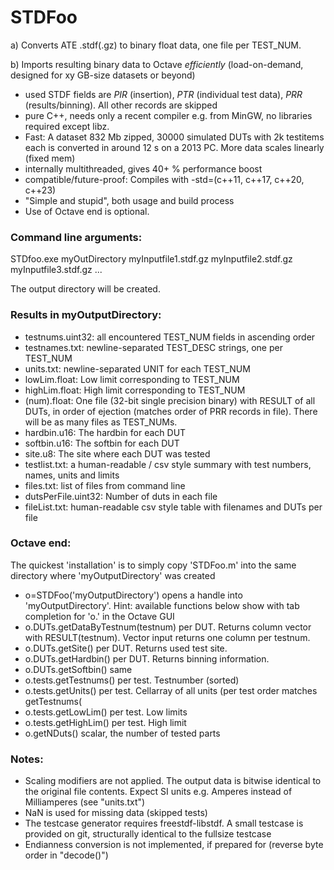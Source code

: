 # STDFoo
a) Converts ATE .stdf(.gz) to binary float data, one file per TEST_NUM.

b) Imports resulting binary data to Octave _efficiently_ (load-on-demand, designed for xy GB-size datasets or beyond)

* used STDF fields are *PIR* (insertion), *PTR* (individual test data), *PRR* (results/binning). All other records are skipped
* pure C++, needs only a recent compiler e.g. from MinGW, no libraries required except libz. 
* Fast: A dataset 832 Mb zipped, 30000 simulated DUTs with 2k testitems each is converted in around 12 s on a 2013 PC. More data scales linearly (fixed mem)
* internally multithreaded, gives 40+ % performance boost
* compatible/future-proof: Compiles with -std=(c++11, c++17, c++20, c++23)
* "Simple and stupid", both usage and build process
* Use of Octave end is optional.

### Command line arguments: 
STDfoo.exe myOutDirectory myInputfile1.stdf.gz myInputfile2.stdf.gz myInputfile3.stdf.gz ...
	
The output directory will be created.

### Results in myOutputDirectory:
* testnums.uint32: all encountered TEST_NUM fields in ascending order
* testnames.txt: newline-separated TEST_DESC strings, one per TEST_NUM
* units.txt: newline-separated UNIT for each TEST_NUM
* lowLim.float: Low limit corresponding to TEST_NUM 
* highLim.float: High limit corresponding to TEST_NUM
* (num).float: One file (32-bit single precision binary) with RESULT of all DUTs, in order of ejection (matches order of PRR records in file). There will be as many files as TEST_NUMs.
* hardbin.u16: The hardbin for each DUT
* softbin.u16: The softbin for each DUT
* site.u8: The site where each DUT was tested
* testlist.txt: a human-readable / csv style summary with test numbers, names, units and limits
* files.txt: list of files from command line
* dutsPerFile.uint32: Number of duts in each file
* fileList.txt: human-readable csv style table with filenames and DUTs per file

### Octave end:
The quickest 'installation' is to simply copy 'STDFoo.m' into the same directory where 'myOutputDirectory' was created
* o=STDFoo('myOutputDirectory') opens a handle into 'myOutputDirectory'. Hint: available functions below show with tab completion for 'o.' in the Octave GUI
* o.DUTs.getDataByTestnum(testnum) per DUT. Returns column vector with RESULT(testnum). Vector input returns one column per testnum.
* o.DUTs.getSite() per DUT. Returns used test site.
* o.DUTs.getHardbin() per DUT. Returns binning information.
* o.DUTs.getSoftbin() same
* o.tests.getTestnums() per test. Testnumber (sorted)
* o.tests.getUnits() per test. Cellarray of all units (per test order matches getTestnums(
* o.tests.getLowLim() per test. Low limits
* o.tests.getHighLim() per test. High limit
* o.getNDuts() scalar, the number of tested parts

### Notes: 
- Scaling modifiers are not applied. The output data is bitwise identical to the original file contents. Expect SI units e.g. Amperes instead of Milliamperes (see "units.txt")
- NaN is used for missing data (skipped tests)
- The testcase generator requires freestdf-libstdf. A small testcase is provided on git, structurally identical to the fullsize testcase
- Endianness conversion is not implemented, if prepared for (reverse byte order in "decode()")
